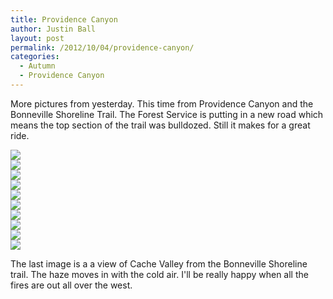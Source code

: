 ```yaml
---
title: Providence Canyon
author: Justin Ball
layout: post
permalink: /2012/10/04/providence-canyon/
categories:
  - Autumn
  - Providence Canyon
---
```

More pictures from yesterday. This time from Providence Canyon and the Bonneville Shoreline Trail. The Forest Service is putting in a new road which means the top section of the trail was bulldozed. Still it makes for a great ride.
<div class="image-grid small-image-grid">
  <div class="image">
    <a href="/images/posts/2012/10/20121004-212219.jpg"><img src="/images/posts/2012/10/20121004-212219-150x150.jpg" /></a>
  </div>
  <div class="image">
    <a href="/images/posts/2012/10/20121004-212235.jpg"><img src="/images/posts/2012/10/20121004-212235-150x150.jpg" /></a>
  </div>
  <div class="image">
    <a href="/images/posts/2012/10/20121004-212253.jpg"><img src="/images/posts/2012/10/20121004-212253-150x150.jpg" /></a>
  </div>
  <div class="image">
    <a href="/images/posts/2012/10/20121004-212318.jpg"><img src="/images/posts/2012/10/20121004-212318-150x150.jpg" /></a>
  </div>
  <div class="image">
    <a href="/images/posts/2012/10/20121004-212341.jpg"><img src="/images/posts/2012/10/20121004-212341-150x150.jpg" /></a>
  </div>
  <div class="image">
    <a href="/images/posts/2012/10/20121004-212354.jpg"><img src="/images/posts/2012/10/20121004-212354-150x150.jpg" /></a>
  </div>
  <div class="image">
    <a href="/images/posts/2012/10/20121004-212408.jpg"><img src="/images/posts/2012/10/20121004-212408-150x150.jpg" /></a>
  </div>
  <div class="image">
    <a href="/images/posts/2012/10/20121004-212422.jpg"><img src="/images/posts/2012/10/20121004-212422-150x150.jpg" /></a>
  </div>
  <div class="image">
    <a href="/images/posts/2012/10/20121004-212434.jpg"><img src="/images/posts/2012/10/20121004-212434-150x150.jpg" /></a>
  </div>
  <div class="image">
    <a href="/images/posts/2012/10/20121004-212448.jpg"><img src="/images/posts/2012/10/20121004-212448-150x150.jpg" /></a>
  </div>
</div>

The last image is a a view of Cache Valley from the Bonneville Shoreline trail. The haze moves in with the cold air. I'll be really happy when all the fires are out all over the west.